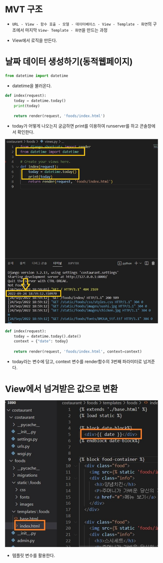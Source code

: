 # MVT 구조
* `URL - View - 함수 호출 - 모델 - 데이터베이스 - View - Template - 화면`의 구조에서 마지막 `View- Template - 화면`을 만드는 과정

* View에서 로직을 만든다.

# 날짜 데이터 생성하기(동적웹페이지)
```python
from datetime import datetime
```
* datetime을 불러온다.
```python
def index(request):
    today = datetime.today()
    print(today)

    return render(request, 'foods/index.html')
```
* today가 어떻게 나오는지 궁금하면 print를 이용하여 runserver를 하고 콘솔창에서 확인한다.

![1](./dynamic.assets/%ED%99%94%EB%A9%B4%20%EC%BA%A1%EC%B2%98%202022-09-24%20185926.jpg)

```python
def index(request):
    today = datetime.today().date()
    context = {"date": today}
 
    return render(request, 'foods/index.html', context=context)
```
* today라는 변수에 담고,  context 변수를 render함수의 3번째 파라미터로 넘겨준다.

# View에서 넘겨받은 값으로 변환

![2](./dynamic.assets/%ED%99%94%EB%A9%B4%20%EC%BA%A1%EC%B2%98%202022-09-24%20190551.jpg)

* 템플릿 변수를 활용한다.